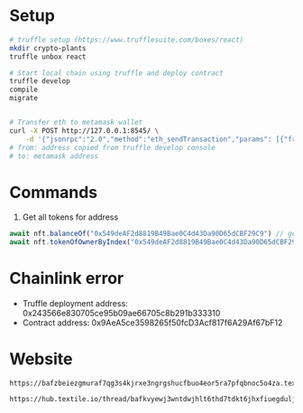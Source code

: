 # Setup
```sh
# truffle setup (https://www.trufflesuite.com/boxes/react)
mkdir crypto-plants
truffle unbox react

# Start local chain using truffle and deploy contract
truffle develop
compile
migrate


# Transfer eth to metamask wallet
curl -X POST http://127.0.0.1:8545/ \
    -d '{"jsonrpc":"2.0","method":"eth_sendTransaction","params": [{"from":"0x243566e830705ce95b09ae66705c8b291b333310", "to":"0x549deAF2d8819B49Bae0C4d43Da90D65dCBF29C9", "value": 10e18}], "id":1}'
# from: address copied from truffle develop console
# to: metamask address
```

# Commands
1. Get all tokens for address
```js
await nft.balanceOf("0x549deAF2d8819B49Bae0C4d43Da90D65dCBF29C9") // get token count
await nft.tokenOfOwnerByIndex("0x549deAF2d8819B49Bae0C4d43Da90D65dCBF29C9", 1) // loop from 0 to count-1
```

# Chainlink error
- Truffle deployment address: 0x243566e830705ce95b09ae66705c8b291b333310
- Contract address: 0x9AeA5ce3598265f50fcD3Acf817f6A29Af67bF12

# Website
```
https://bafzbeiezgmuraf7qg3s4kjrxe3ngrgshucfbuo4eor5ra7pfqbnoc5o4za.textile.space/

https://hub.textile.io/thread/bafkvyewj3wntdwjhlt6thd7tdkt6jhxfiuegduljqxtnalckchd7d2q/buckets/bafzbeig3nbhvalstx2ajleap2e36hnobtt4n2uhc46xu26dpbqzim36die
```